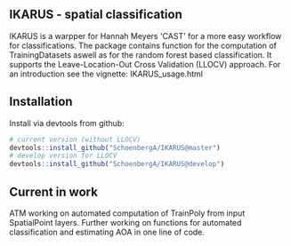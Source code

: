 ## IKARUS - spatial classification
IKARUS is a warpper for Hannah Meyers 'CAST' for a more easy workflow for classifications. The package contains function for the computation of TrainingDatasets aswell as for the random forest based classification. It supports the Leave-Location-Out Cross Validation (LLOCV) approach.
For an introduction see the vignette: IKARUS_usage.html

## Installation
Install via devtools from github:

``` r
# current version (without LLOCV)
devtools::install_github("SchoenbergA/IKARUS@master")
# develop version for LLOCV
devtools::install_github("SchoenbergA/IKARUS@develop")

```

## Current in work

ATM working on automated computation of TrainPoly from input SpatialPoint layers.
Further working on functions for automated classification and estimating AOA in one line of code.
